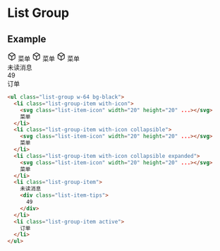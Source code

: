 # List Group

## Example

<div class="playground">
  <div class="list-group w-64 bg-black">
    <a class="list-group-item with-icon">
      <svg class="list-item-icon" width="20" height="20" viewBox="0 0 20 20" fill="currentColor" xmlns="http://www.w3.org/2000/svg"><path fill-rule="evenodd" clip-rule="evenodd" d="M11.052 1.285a2.084 2.084 0 0 0-2.104 0l-5.817 3.38C2.433 5.07 2 5.845 2 6.685v6.63c0 .84.433 1.615 1.13 2.02l5.818 3.38c.655.38 1.449.38 2.104 0l5.818-3.38c.696-.405 1.13-1.178 1.13-2.02v-6.63c0-.84-.433-1.614-1.13-2.02l-5.818-3.38zM9.65 2.631a.694.694 0 0 1 .7 0l5.148 2.989L10 9.103 4.503 5.62 9.65 2.631zm6.896 4.117l-5.819 3.687v6.715l5.442-3.16a.776.776 0 0 0 .377-.674V6.748zm-7.273 3.687v6.715L3.83 13.99a.778.778 0 0 1-.377-.674V6.748l5.819 3.687z"/></svg>
      菜单
    </a>
    <a class="list-group-item with-icon collapsible">
      <svg class="list-item-icon" width="20" height="20" viewBox="0 0 20 20" fill="currentColor" xmlns="http://www.w3.org/2000/svg"><path fill-rule="evenodd" clip-rule="evenodd" d="M11.052 1.285a2.084 2.084 0 0 0-2.104 0l-5.817 3.38C2.433 5.07 2 5.845 2 6.685v6.63c0 .84.433 1.615 1.13 2.02l5.818 3.38c.655.38 1.449.38 2.104 0l5.818-3.38c.696-.405 1.13-1.178 1.13-2.02v-6.63c0-.84-.433-1.614-1.13-2.02l-5.818-3.38zM9.65 2.631a.694.694 0 0 1 .7 0l5.148 2.989L10 9.103 4.503 5.62 9.65 2.631zm6.896 4.117l-5.819 3.687v6.715l5.442-3.16a.776.776 0 0 0 .377-.674V6.748zm-7.273 3.687v6.715L3.83 13.99a.778.778 0 0 1-.377-.674V6.748l5.819 3.687z"/></svg>
      菜单
    </a>
    <a class="list-group-item with-icon collapsible expanded">
      <svg class="list-item-icon" width="20" height="20" viewBox="0 0 20 20" fill="currentColor" xmlns="http://www.w3.org/2000/svg"><path fill-rule="evenodd" clip-rule="evenodd" d="M11.052 1.285a2.084 2.084 0 0 0-2.104 0l-5.817 3.38C2.433 5.07 2 5.845 2 6.685v6.63c0 .84.433 1.615 1.13 2.02l5.818 3.38c.655.38 1.449.38 2.104 0l5.818-3.38c.696-.405 1.13-1.178 1.13-2.02v-6.63c0-.84-.433-1.614-1.13-2.02l-5.818-3.38zM9.65 2.631a.694.694 0 0 1 .7 0l5.148 2.989L10 9.103 4.503 5.62 9.65 2.631zm6.896 4.117l-5.819 3.687v6.715l5.442-3.16a.776.776 0 0 0 .377-.674V6.748zm-7.273 3.687v6.715L3.83 13.99a.778.778 0 0 1-.377-.674V6.748l5.819 3.687z"/></svg>
      菜单
    </a>
    <div class="collapsed">
      <a class="list-group-item">
        未读消息
        <div class="list-item-tips">
          49
        </div>
      </a>
      <a class="list-group-item active">
        订单
      </a>
    </div>
  </div>
</div>

```html
<ul class="list-group w-64 bg-black">
  <li class="list-group-item with-icon">
    <svg class="list-item-icon" width="20" height="20" ...></svg>
    菜单
  </li>
  <li class="list-group-item with-icon collapsible">
    <svg class="list-item-icon" width="20" height="20" ...></svg>
    菜单
  </li>
  <li class="list-group-item with-icon collapsible expanded">
    <svg class="list-item-icon" width="20" height="20" ...></svg>
    菜单
  </li>
  <li class="list-group-item">
    未读消息
    <div class="list-item-tips">
      49
    </div>
  </li>
  <li class="list-group-item active">
    订单
  </li>
</ul>
```
